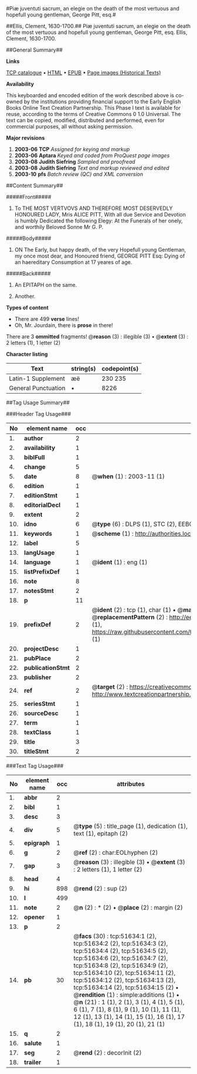 #Piæ juventuti sacrum, an elegie on the death of the most vertuous and hopefull young gentleman, George Pitt, esq.#

##Ellis, Clement, 1630-1700.##
Piæ juventuti sacrum, an elegie on the death of the most vertuous and hopefull young gentleman, George Pitt, esq.
Ellis, Clement, 1630-1700.

##General Summary##

**Links**

[TCP catalogue](http://www.ota.ox.ac.uk/tcp/)  • 
[HTML](http://tei.it.ox.ac.uk/tcp/Texts-HTML/free/A39/A39263.html)  • 
[EPUB](http://tei.it.ox.ac.uk/tcp/Texts-EPUB/free/A39/A39263.epub) • 
[Page images (Historical Texts)](https://data.historicaltexts.jisc.ac.uk/view?pubId=eebo-11963477e&pageId=eebo-11963477e-51634-1)

**Availability**

This keyboarded and encoded edition of the
	       work described above is co-owned by the institutions
	       providing financial support to the Early English Books
	       Online Text Creation Partnership. This Phase I text is
	       available for reuse, according to the terms of Creative
	       Commons 0 1.0 Universal. The text can be copied,
	       modified, distributed and performed, even for
	       commercial purposes, all without asking permission.

**Major revisions**

1. __2003-06__ __TCP__ *Assigned for keying and markup*
1. __2003-06__ __Aptara__ *Keyed and coded from ProQuest page images*
1. __2003-08__ __Judith Siefring__ *Sampled and proofread*
1. __2003-08__ __Judith Siefring__ *Text and markup reviewed and edited*
1. __2003-10__ __pfs__ *Batch review (QC) and XML conversion*

##Content Summary##

#####Front#####

1. To
THE MOST VERTVOVS
AND THEREFORE MOST
DESERVEDLY HONOURED LADY,
Mris ALICE PITT,
With all due Service and Devotion is humbly
Dedicated the following Elegy:
At the Funerals of her onely, and worthily
Beloved Sonne Mr G. P.

#####Body#####

1. ON
The Early, but happy death, of the
very Hopefull young Gentleman,
my once most dear, and Honoured
friend, GEORGE PITT Esq:
Dying of an haereditary Consumption
at 17 yeares of age.

#####Back#####

1. An EPITAPH on the same.

1. Another.

**Types of content**

  * There are 499 **verse** lines!
  * Oh, Mr. Jourdain, there is **prose** in there!

There are 3 **ommitted** fragments! 
 @__reason__ (3) : illegible (3)  •  @__extent__ (3) : 2 letters (1), 1 letter (2)

**Character listing**


|Text|string(s)|codepoint(s)|
|---|---|---|
|Latin-1 Supplement|æë|230 235|
|General Punctuation|•|8226|

##Tag Usage Summary##

###Header Tag Usage###

|No|element name|occ|attributes|
|---|---|---|---|
|1.|__author__|2||
|2.|__availability__|1||
|3.|__biblFull__|1||
|4.|__change__|5||
|5.|__date__|8| @__when__ (1) : 2003-11 (1)|
|6.|__edition__|1||
|7.|__editionStmt__|1||
|8.|__editorialDecl__|1||
|9.|__extent__|2||
|10.|__idno__|6| @__type__ (6) : DLPS (1), STC (2), EEBO-CITATION (1), OCLC (1), VID (1)|
|11.|__keywords__|1| @__scheme__ (1) : http://authorities.loc.gov/ (1)|
|12.|__label__|5||
|13.|__langUsage__|1||
|14.|__language__|1| @__ident__ (1) : eng (1)|
|15.|__listPrefixDef__|1||
|16.|__note__|8||
|17.|__notesStmt__|2||
|18.|__p__|11||
|19.|__prefixDef__|2| @__ident__ (2) : tcp (1), char (1)  •  @__matchPattern__ (2) : ([0-9\-]+):([0-9IVX]+) (1), (.+) (1)  •  @__replacementPattern__ (2) : http://eebo.chadwyck.com/downloadtiff?vid=$1&page=$2 (1), https://raw.githubusercontent.com/textcreationpartnership/Texts/master/tcpchars.xml#$1 (1)|
|20.|__projectDesc__|1||
|21.|__pubPlace__|2||
|22.|__publicationStmt__|2||
|23.|__publisher__|2||
|24.|__ref__|2| @__target__ (2) : https://creativecommons.org/publicdomain/zero/1.0/ (1), http://www.textcreationpartnership.org/docs/. (1)|
|25.|__seriesStmt__|1||
|26.|__sourceDesc__|1||
|27.|__term__|1||
|28.|__textClass__|1||
|29.|__title__|3||
|30.|__titleStmt__|2||


###Text Tag Usage###

|No|element name|occ|attributes|
|---|---|---|---|
|1.|__abbr__|2||
|2.|__bibl__|1||
|3.|__desc__|3||
|4.|__div__|5| @__type__ (5) : title_page (1), dedication (1), text (1), epitaph (2)|
|5.|__epigraph__|1||
|6.|__g__|2| @__ref__ (2) : char:EOLhyphen (2)|
|7.|__gap__|3| @__reason__ (3) : illegible (3)  •  @__extent__ (3) : 2 letters (1), 1 letter (2)|
|8.|__head__|4||
|9.|__hi__|898| @__rend__ (2) : sup (2)|
|10.|__l__|499||
|11.|__note__|2| @__n__ (2) : * (2)  •  @__place__ (2) : margin (2)|
|12.|__opener__|1||
|13.|__p__|2||
|14.|__pb__|30| @__facs__ (30) : tcp:51634:1 (2), tcp:51634:2 (2), tcp:51634:3 (2), tcp:51634:4 (2), tcp:51634:5 (2), tcp:51634:6 (2), tcp:51634:7 (2), tcp:51634:8 (2), tcp:51634:9 (2), tcp:51634:10 (2), tcp:51634:11 (2), tcp:51634:12 (2), tcp:51634:13 (2), tcp:51634:14 (2), tcp:51634:15 (2)  •  @__rendition__ (1) : simple:additions (1)  •  @__n__ (21) : 1 (1), 2 (1), 3 (1), 4 (1), 5 (1), 6 (1), 7 (1), 8 (1), 9 (1), 10 (1), 11 (1), 12 (1), 13 (1), 14 (1), 15 (1), 16 (1), 17 (1), 18 (1), 19 (1), 20 (1), 21 (1)|
|15.|__q__|2||
|16.|__salute__|1||
|17.|__seg__|2| @__rend__ (2) : decorInit (2)|
|18.|__trailer__|1||
